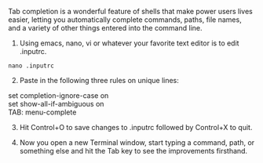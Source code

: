Tab completion is a wonderful feature of shells that make power users lives easier, 
letting you automatically complete commands, paths, file names, and a variety of other
things entered into the command line.

1. Using emacs, nano, vi or whatever your favorite text editor is to edit .inputrc.
```
nano .inputrc
```
2. Paste in the following three rules on unique lines:  
>
set completion-ignore-case on  
set show-all-if-ambiguous on  
TAB: menu-complete  

3. Hit Control+O to save changes to .inputrc followed by Control+X to quit.

4. Now you open a new Terminal window, start typing a command, path, or something else and hit the Tab key
to see the improvements firsthand.
